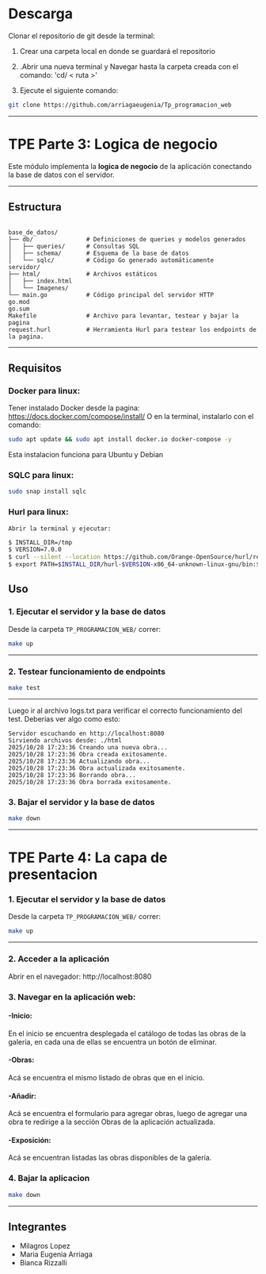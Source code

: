 # Descarga

Clonar el repositorio de git desde la terminal:

1. Crear una carpeta local en donde se guardará el repositorio

2. .Abrir una nueva terminal y Navegar hasta la carpeta creada con el comando: 'cd/ < ruta >'

3. Ejecute el siguiente comando:
```bash
git clone https://github.com/arriagaeugenia/Tp_programacion_web
```

---
# TPE Parte 3: Logica de negocio

Este módulo implementa la **logica de negocio** de la aplicación conectando la base de datos con el servidor.

---

## Estructura

```

base_de_datos/
├── db/               # Definiciones de queries y modelos generados
│   ├── queries/      # Consultas SQL
│   ├── schema/       # Esquema de la base de datos
│   └── sqlc/         # Código Go generado automáticamente
servidor/
├── html/             # Archivos estáticos 
│   ├── index.html
│   └── Imagenes/
└── main.go           # Código principal del servidor HTTP
go.mod            
go.sum
Makefile              # Archivo para levantar, testear y bajar la pagina
request.hurl          # Herramienta Hurl para testear los endpoints de la pagina.

```

---
## Requisitos
### Docker para linux:
Tener instalado Docker desde la pagina: https://docs.docker.com/compose/install/
O en la terminal, instalarlo con el comando: 

```bash
sudo apt update && sudo apt install docker.io docker-compose -y
```
Esta instalacion funciona para Ubuntu y Debian

### SQLC para linux:
```bash
sudo snap install sqlc
```

### Hurl para linux:
    Abrir la terminal y ejecutar:

```bash
$ INSTALL_DIR=/tmp
$ VERSION=7.0.0
$ curl --silent --location https://github.com/Orange-OpenSource/hurl/releases/download/$VERSION/hurl-$VERSION-x86_64-unknown-linux-gnu.tar.gz | tar xvz -C $INSTALL_DIR
$ export PATH=$INSTALL_DIR/hurl-$VERSION-x86_64-unknown-linux-gnu/bin:$PATH
```

## Uso


### 1. Ejecutar el servidor y la base de datos
Desde la carpeta `TP_PROGRAMACION_WEB/` correr: 

```bash
make up
```
---

### 2. Testear funcionamiento de endpoints

```bash
make test
```
---
Luego ir al archivo logs.txt para verificar el correcto funcionamiento del test. Deberias ver algo como esto:
```
Servidor escuchando en http://localhost:8080
Sirviendo archivos desde: ./html
2025/10/28 17:23:36 Creando una nueva obra...
2025/10/28 17:23:36 Obra creada exitosamente.
2025/10/28 17:23:36 Actualizando obra...
2025/10/28 17:23:36 Obra actualizada exitosamente.
2025/10/28 17:23:36 Borrando obra...
2025/10/28 17:23:36 Obra borrada exitosamente.
```

### 3. Bajar el servidor y la base de datos

```bash
make down
```
---

# TPE Parte 4: La capa de presentacion
### 1. Ejecutar el servidor y la base de datos
Desde la carpeta `TP_PROGRAMACION_WEB/` correr: 

```bash
make up
```
---

### 2. Acceder a la aplicación
Abrir en el navegador:  http://localhost:8080

### 3. Navegar en la aplicación web:

#### -Inicio: 
En el inicio se encuentra desplegada el catálogo de todas las obras de la galeria, en cada una de ellas se encuentra un botón de eliminar.

#### -Obras:
Acá se encuentra el mismo listado de obras que en el inicio.

#### -Añadir:
Acá se encuentra el formulario para agregar obras, luego de agregar una obra te redirige a la sección Obras de la aplicación actualizada.

#### -Exposición:
Acá se encuentran listadas las obras disponibles de la galería.

### 4. Bajar la aplicacion
```bash
make down
```
---

## Integrantes
- Milagros Lopez
- Maria Eugenia Arriaga
- Bianca Rizzalli

